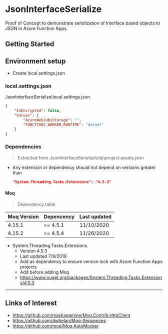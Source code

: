 # JsonInterfaceSerialize
Proof of Concept to demonstrate serialization of Interface based objects to JSON in Azure Function Apps.

## Getting Started

## Environment setup
- Create local.settings.json

### local.settings.json
JsonInterfaceSerialize\local.settings.json

```json
{
    "IsEncrypted": false,
    "Values": {
        "AzureWebJobsStorage": "",
        "FUNCTIONS_WORKER_RUNTIME": "dotnet"
    }
}
```

### Dependencies
> Extracted from JsonInterfaceSerialize\obj\project.assets.json
- Any extension or dependency should not depend on versions greater than
    ```json
    "System.Threading.Tasks.Extensions": "4.5.3"
    ```

####  Moq
> Dependency table

| Moq Version | Depencency | Last updated |
| ----------- | ---------- | ------------ |
| 4.15.1      | >= 4.5.1   | 11/10/2020   |
| 4.15.2      | >= 4.5.4   | 11/26/2020   |

- System.Threading.Tasks.Extensions
    - Version 4.5.3
    - Last updated 7/9/2019
    - Add as dependency to ensure version lock with Azure Function Apps projects
    - Add before adding Moq
    - https://www.nuget.org/packages/System.Threading.Tasks.Extensions/4.5.3


    
***

## Links of Interest
- https://github.com/maxkagamine/Moq.Contrib.HttpClient
- https://github.com/dwhelan/Moq-Sequences
- https://github.com/moq/Moq.AutoMocker


